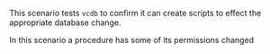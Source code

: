 This scenario tests `vcdb` to confirm it can create scripts to effect the appropriate database change.

In this scenario a procedure has some of its permissions changed